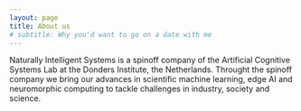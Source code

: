 ```yaml
---
layout: page
title: About us
# subtitle: Why you'd want to go on a date with me
---
```


Naturally Intelligent Systems is a spinoff company of the Artificial Cognitive Systems Lab at the Donders Institute, the Netherlands. Throught the spinoff company we bring our advances in scientific machine learning, edge AI and neuromorphic computing to tackle challenges in industry, society and science.